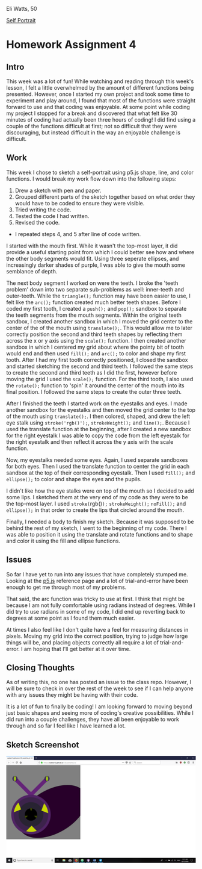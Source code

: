 Eli Watts, 50

[Self Portrait](https://wattse13.github.io/120_work/hw_4/)

# Homework Assignment 4

## Intro

This week was a lot of fun! While watching and reading through this week's lesson, I felt a little overwhelmed by the amount of different functions being presented. However, once I started my own project and took some time to experiment and play around, I found that most of the functions were straight forward to use and that coding was enjoyable. At some point while coding my project I stopped for a break and discovered that what felt like 30 minutes of coding had actually been three hours of coding! I did find using a couple of the functions difficult at first; not so difficult that they were discouraging, but instead difficult in the way an enjoyable challenge is difficult.

## Work

This week I chose to sketch a self-portrait using p5.js shape, line, and color functions. I would break my work flow down into the following steps:

1. Drew a sketch with pen and paper.
2. Grouped different parts of the sketch together based on what order they would have to be coded to ensure they were visible.
3. Tried writing the code.
4. Tested the code I had written.
5. Revised the code.
  - I repeated steps 4, and 5 after line of code written.

I started with the mouth first. While it wasn't the top-most layer, it did provide a useful starting point from which I could better see how and where the other body segments would fit. Using three seperate ellipses, and increasingly darker shades of purple, I was able to give the mouth some semblance of depth.

The next body segment I worked on were the teeth. I broke the 'teeth problem' down into two separate sub-problems as well: inner-teeth and outer-teeth. While the `triangle();` function may have been easier to use, I felt like the `arc();` function created much better teeth shapes. Before I coded my first tooth, I created a `push();` and `pop();` sandbox to separate the teeth segments from the mouth segments. Within the original teeth sandbox, I created another sandbox in which I moved the grid center to the center of the of the mouth using `translate();`. This would allow me to later correctly position the second and third teeth shapes by reflecting them across the x or y axis using the `scale();` function. I then created another sandbox in which I centered my grid about where the pointy bit of tooth would end and then used `fill();` and `arc();` to color and shape my first tooth. After I had my first tooth correctly positioned, I closed the sandbox and started sketching the second and third teeth. I followed the same steps to create the second and third teeth as I did the first, however before moving the grid I used the `scale();` function. For the third tooth, I also used the `rotate();` function to 'spin' it around the center of the mouth into its final position. I followed the same steps to create the outer three teeth.

After I finished the teeth I started work on the eyestalks and eyes. I made another sandbox for the eyestalks and then moved the grid center to the top of the mouth using `translate();`. I then colored, shaped, and drew the left eye stalk using `stroke('rgb()');`, `strokeWeight();` and `line();`. Because I used the translate function at the beginning, after I created a new sandbox for the right eyestalk I was able to copy the code from the left eyestalk for the right eyestalk and then reflect it across the y axis with the scale function.

Now, my eyestalks needed some eyes. Again, I used separate sandboxes for both eyes. Then I used the translate function to center the grid in each sandbox at the top of their corresponding eyestalk. Then I used `fill();` and `ellipse();` to color and shape the eyes and the pupils.

I didn't like how the eye stalks were on top of the mouth so I decided to add some lips. I sketched them at the very end of my code as they were to be the top-most layer. I used `stroke(`rgb()`);` `strokeWeight();` `noFill();` and `ellipse();` in that order to create the lips that circled around the mouth.

Finally, I needed a body to finish my sketch. Because it was supposed to be behind the rest of my sketch, I went to the beginning of my code. There I was able to position it using the translate and rotate functions and to shape and color it using the fill and ellipse functions.

## Issues

So far I have yet to run into any issues that have completely stumped me. Looking at the [p5.js](https://p5js.org/reference/) reference page and a lot of trial-and-error have been enough to get me through most of my problems.

That said, the arc function was tricky to use at first. I think that might be because I am not fully comfortable using radians instead of degrees. While I did try to use radians in some of my code, I did end up reverting back to degrees at some point as I found them much easier.

At times I also feel like I don't quite have a feel for measuring distances in pixels. Moving my grid into the correct position, trying to judge how large things will be, and placing objects correctly all require a lot of trial-and-error. I am hoping that I'll get better at it over time.

## Closing Thoughts

As of writing this, no one has posted an issue to the class repo. However, I will be sure to check in over the rest of the week to see if I can help anyone with any issues they might be having with their code.

It is a lot of fun to finally be coding! I am looking forward to moving beyond just basic shapes and seeing more of coding's creative possibilities. While I did run into a couple challenges, they have all been enjoyable to work through and so far I feel like I have learned a lot.

## Sketch Screenshot

![Screenshot](/hw_4/images/hw-4img.png)
